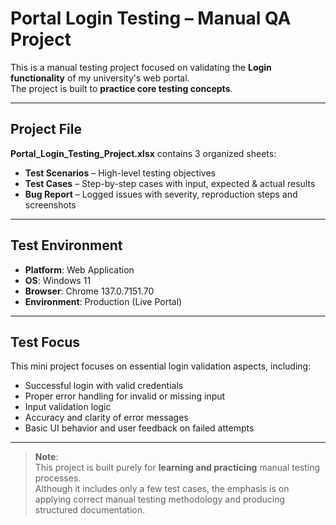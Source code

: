 # Portal Login Testing – Manual QA Project

This is a manual testing project focused on validating the **Login functionality** of my university's web portal.  
The project is built to **practice core testing concepts**.

---

## Project File

**Portal_Login_Testing_Project.xlsx** contains 3 organized sheets:

- **Test Scenarios** – High-level testing objectives
- **Test Cases** – Step-by-step cases with input, expected & actual results
- **Bug Report** – Logged issues with severity, reproduction steps and screenshots

---

## Test Environment

- **Platform**: Web Application  
- **OS**: Windows 11  
- **Browser**: Chrome 137.0.7151.70  
- **Environment**: Production (Live Portal)

---

## Test Focus

This mini project focuses on essential login validation aspects, including:

- Successful login with valid credentials  
- Proper error handling for invalid or missing input  
- Input validation logic 
- Accuracy and clarity of error messages  
- Basic UI behavior and user feedback on failed attempts  

---

> **Note**:  
This project is built purely for **learning and practicing** manual testing processes.  
Although it includes only a few test cases, the emphasis is on applying correct manual testing methodology and producing structured documentation.

